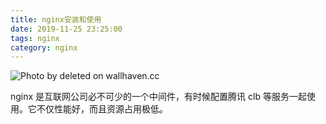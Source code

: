 ```yaml
---
title: nginx安装和使用
date: 2019-11-25 23:25:00
tags: nginx
category: nginx
---
```


![Photo by deleted on wallhaven.cc](/nginx.png)

nginx 是互联网公司必不可少的一个中间件，有时候配置腾讯 clb 等服务一起使用。它不仅性能好，而且资源占用极低。

<!--more-->